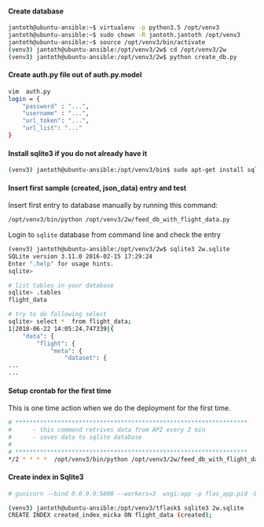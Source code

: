#### Create database

```sh
jantoth@ubuntu-ansible:~$ virtualenv -p python3.5 /opt/venv3
jantoth@ubuntu-ansible:~$ sudo chown -R jantoth.jantoth /opt/venv3
jantoth@ubuntu-ansible:~$ source /opt/venv3/bin/activate
(venv3) jantoth@ubuntu-ansible:/opt/venv3/2w$ cd /opt/venv3/2w
(venv3) jantoth@ubuntu-ansible:/opt/venv3/2w$ python create_db.py
```


#### Create auth.py file out of auth.py.model

```sh
vim  auth.py
login = {
    "password" : "...",
    "username" : "...",
    "url_token": "...",
    "url_list": "..."
}

```

#### Install sqlite3 if you do not already have it

```sh
(venv3) jantoth@ubuntu-ansible:/opt/venv3/bin$ sudo apt-get install sqlite
```

#### Insert first sample (created, json_data) entry and test

Insert first entry to database manually by running this command:

```sh
/opt/venv3/bin/python /opt/venv3/2w/feed_db_with_flight_data.py
```

Login to `sqlite` database from command line and check the entry

```sh
(venv3) jantoth@ubuntu-ansible:/opt/venv3/2w$ sqlite3 2w.sqlite
SQLite version 3.11.0 2016-02-15 17:29:24
Enter ".help" for usage hints.
sqlite>

# list tables in your database
sqlite> .tables
flight_data

# try to do following select
sqlite> select *  from flight_data;
1|2018-06-22 14:05:24.747339|{
    "data": {
        "flight": {
            "meta": {
                "dataset": {
...
...
```

#### Setup crontab for the first time

This is one time action when we do the deployment for the first time.
```sh
# ******************************************************************
#      - this command retrives data from API every 2 min
#      - saves data to sqlite database
#
# ******************************************************************
*/2 * * * *  /opt/venv3/bin/python /opt/venv3/2w/feed_db_with_flight_data.py >> /opt/venv3/2w/error_log.log 2>&1

```



#### Create index in Sqlite3

```sh
# gunicorn --bind 0.0.0.0:5000 --workers=3  wsgi:app -p flas_app.pid -D

(venv3) jantoth@ubuntu-ansible:/opt/venv3/tflask$ sqlite3 2w.sqlite
CREATE INDEX created_index_micka ON flight_data (created);

```